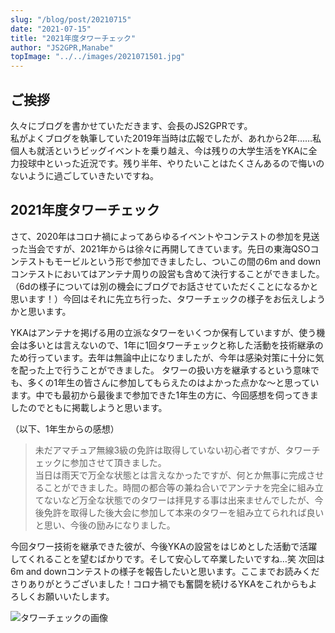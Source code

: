 ```yaml
---
slug: "/blog/post/20210715"
date: "2021-07-15"
title: "2021年度タワーチェック"
author: "JS2GPR,Manabe"
topImage: "../../images/2021071501.jpg"
---
```

## ご挨拶
久々にブログを書かせていただきます、会長のJS2GPRです。<br>私がよくブログを執筆していた2019年当時は広報でしたが、あれから2年……私個人も就活というビッグイベントを乗り越え、今は残りの大学生活をYKAに全力投球中といった近況です。残り半年、やりたいことはたくさんあるので悔いのないように過ごしていきたいですね。

## 2021年度タワーチェック
さて、2020年はコロナ禍によってあらゆるイベントやコンテストの参加を見送った当会ですが、2021年からは徐々に再開してきています。先日の東海QSOコンテストもモービルという形で参加できましたし、ついこの間の6m and downコンテストにおいてはアンテナ周りの設営も含めて決行することができました。（6dの様子については別の機会にブログでお話させていただくことになるかと思います！）今回はそれに先立ち行った、タワーチェックの様子をお伝えしようかと思います。


YKAはアンテナを掲げる用の立派なタワーをいくつか保有していますが、使う機会は多いとは言えないので、1年に1回タワーチェックと称した活動を技術継承のため行っています。去年は無論中止になりましたが、今年は感染対策に十分に気を配った上で行うことができました。
タワーの扱い方を継承するという意味でも、多くの1年生の皆さんに参加してもらえたのはよかった点かな～と思っています。中でも最初から最後まで参加できた1年生の方に、今回感想を伺ってきましたのでともに掲載しようと思います。


（以下、1年生からの感想）
>未だアマチュア無線3級の免許は取得していない初心者ですが、タワーチェックに参加させて頂きました。<br>当日は雨天で万全な状態とは言えなかったですが、何とか無事に完成させることができました。時間の都合等の兼ね合いでアンテナを完全に組み立てないなど万全な状態でのタワーは拝見する事は出来ませんでしたが、今後免許を取得した後大会に参加して本来のタワーを組み立てられれば良いと思い、今後の励みになりました。

今回タワー技術を継承できた彼が、今後YKAの設営をはじめとした活動で活躍してくれることを望むばかりです。そして安心して卒業したいですね…笑
次回は6m and downコンテストの様子を報告したいと思います。ここまでお読みくださりありがとうございました！コロナ禍でも奮闘を続けるYKAをこれからもよろしくお願いいたします。

![タワーチェックの画像](../../images/2021071502.jpg)
